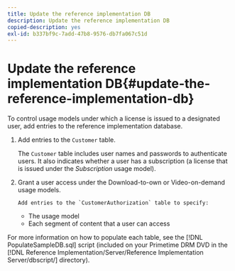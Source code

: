 ```yaml
---
title: Update the reference implementation DB
description: Update the reference implementation DB
copied-description: yes
exl-id: b337bf9c-7add-47b8-9576-db7fa067c51d
---
```

# Update the reference implementation DB{#update-the-reference-implementation-db}

To control usage models under which a license is issued to a designated user, add entries to the reference implementation database. 

1. Add entries to the `Customer` table.

   The `Customer` table includes user names and passwords to authenticate users. It also indicates whether a user has a subscription (a license that is issued under the *Subscription* usage model). 

1. Grant a user access under the Download-to-own or Video-on-demand usage models.

       Add entries to the `CustomerAuthorization` table to specify:

    * The usage model 
    * Each segment of content that a user can access

For more information on how to populate each table, see the [!DNL PopulateSampleDB.sql] script (included on your Primetime DRM DVD in the [!DNL Reference Implementation/Server/Reference Implementation Server/dbscript/] directory).
